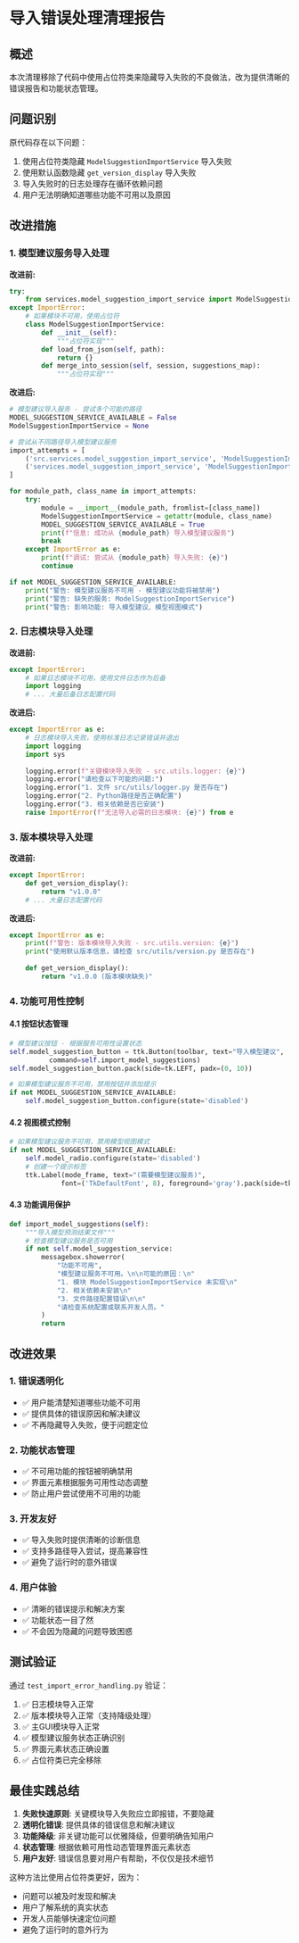 # 导入错误处理清理报告

## 概述
本次清理移除了代码中使用占位符类来隐藏导入失败的不良做法，改为提供清晰的错误报告和功能状态管理。

## 问题识别
原代码存在以下问题：
1. 使用占位符类隐藏 `ModelSuggestionImportService` 导入失败
2. 使用默认函数隐藏 `get_version_display` 导入失败  
3. 导入失败时的日志处理存在循环依赖问题
4. 用户无法明确知道哪些功能不可用以及原因

## 改进措施

### 1. 模型建议服务导入处理
**改进前:**
```python
try:
    from services.model_suggestion_import_service import ModelSuggestionImportService
except ImportError:
    # 如果模块不可用，使用占位符
    class ModelSuggestionImportService:
        def __init__(self):
            """占位符实现"""
        def load_from_json(self, path):
            return {}
        def merge_into_session(self, session, suggestions_map):
            """占位符实现"""
```

**改进后:**
```python
# 模型建议导入服务 - 尝试多个可能的路径
MODEL_SUGGESTION_SERVICE_AVAILABLE = False
ModelSuggestionImportService = None

# 尝试从不同路径导入模型建议服务
import_attempts = [
    ('src.services.model_suggestion_import_service', 'ModelSuggestionImportService'),
    ('services.model_suggestion_import_service', 'ModelSuggestionImportService'),
]

for module_path, class_name in import_attempts:
    try:
        module = __import__(module_path, fromlist=[class_name])
        ModelSuggestionImportService = getattr(module, class_name)
        MODEL_SUGGESTION_SERVICE_AVAILABLE = True
        print(f"信息: 成功从 {module_path} 导入模型建议服务")
        break
    except ImportError as e:
        print(f"调试: 尝试从 {module_path} 导入失败: {e}")
        continue

if not MODEL_SUGGESTION_SERVICE_AVAILABLE:
    print("警告: 模型建议服务不可用 - 模型建议功能将被禁用")
    print("警告: 缺失的服务: ModelSuggestionImportService")
    print("警告: 影响功能: 导入模型建议、模型视图模式")
```

### 2. 日志模块导入处理
**改进前:**
```python
except ImportError:
    # 如果日志模块不可用，使用文件日志作为后备
    import logging
    # ... 大量后备日志配置代码
```

**改进后:**
```python
except ImportError as e:
    # 日志模块导入失败，使用标准日志记录错误并退出
    import logging
    import sys
    
    logging.error(f"关键模块导入失败 - src.utils.logger: {e}")
    logging.error("请检查以下可能的问题:")
    logging.error("1. 文件 src/utils/logger.py 是否存在")
    logging.error("2. Python路径是否正确配置") 
    logging.error("3. 相关依赖是否已安装")
    raise ImportError(f"无法导入必需的日志模块: {e}") from e
```

### 3. 版本模块导入处理
**改进前:**
```python
except ImportError:
    def get_version_display():
        return "v1.0.0"
    # ... 大量日志配置代码
```

**改进后:**
```python
except ImportError as e:
    print(f"警告: 版本模块导入失败 - src.utils.version: {e}")
    print("使用默认版本信息，请检查 src/utils/version.py 是否存在")
    
    def get_version_display():
        return "v1.0.0 (版本模块缺失)"
```

### 4. 功能可用性控制

#### 4.1 按钮状态管理
```python
# 模型建议按钮 - 根据服务可用性设置状态
self.model_suggestion_button = ttk.Button(toolbar, text="导入模型建议",
          command=self.import_model_suggestions)
self.model_suggestion_button.pack(side=tk.LEFT, padx=(0, 10))

# 如果模型建议服务不可用，禁用按钮并添加提示
if not MODEL_SUGGESTION_SERVICE_AVAILABLE:
    self.model_suggestion_button.configure(state='disabled')
```

#### 4.2 视图模式控制
```python
# 如果模型建议服务不可用，禁用模型视图模式
if not MODEL_SUGGESTION_SERVICE_AVAILABLE:
    self.model_radio.configure(state='disabled')
    # 创建一个提示标签
    ttk.Label(mode_frame, text="(需要模型建议服务)", 
             font=('TkDefaultFont', 8), foreground='gray').pack(side=tk.LEFT, padx=2)
```

#### 4.3 功能调用保护
```python
def import_model_suggestions(self):
    """导入模型预测结果文件"""
    # 检查模型建议服务是否可用
    if not self.model_suggestion_service:
        messagebox.showerror(
            "功能不可用", 
            "模型建议服务不可用。\n\n可能的原因：\n"
            "1. 模块 ModelSuggestionImportService 未实现\n"
            "2. 相关依赖未安装\n"
            "3. 文件路径配置错误\n\n"
            "请检查系统配置或联系开发人员。"
        )
        return
```

## 改进效果

### 1. 错误透明化
- ✅ 用户能清楚知道哪些功能不可用
- ✅ 提供具体的错误原因和解决建议
- ✅ 不再隐藏导入失败，便于问题定位

### 2. 功能状态管理
- ✅ 不可用功能的按钮被明确禁用
- ✅ 界面元素根据服务可用性动态调整
- ✅ 防止用户尝试使用不可用的功能

### 3. 开发友好
- ✅ 导入失败时提供清晰的诊断信息
- ✅ 支持多路径导入尝试，提高兼容性
- ✅ 避免了运行时的意外错误

### 4. 用户体验
- ✅ 清晰的错误提示和解决方案
- ✅ 功能状态一目了然
- ✅ 不会因为隐藏的问题导致困惑

## 测试验证

通过 `test_import_error_handling.py` 验证：
1. ✅ 日志模块导入正常
2. ✅ 版本模块导入正常（支持降级处理）
3. ✅ 主GUI模块导入正常
4. ✅ 模型建议服务状态正确识别
5. ✅ 界面元素状态正确设置
6. ✅ 占位符类已完全移除

## 最佳实践总结

1. **失败快速原则**: 关键模块导入失败应立即报错，不要隐藏
2. **透明化错误**: 提供具体的错误信息和解决建议
3. **功能降级**: 非关键功能可以优雅降级，但要明确告知用户
4. **状态管理**: 根据依赖可用性动态管理界面元素状态
5. **用户友好**: 错误信息要对用户有帮助，不仅仅是技术细节

这种方法比使用占位符类更好，因为：
- 问题可以被及时发现和解决
- 用户了解系统的真实状态
- 开发人员能够快速定位问题
- 避免了运行时的意外行为
